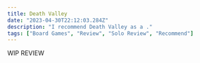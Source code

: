 ```yaml
---
title: Death Valley
date: "2023-04-30T22:12:03.284Z"
description: "I recommend Death Valley as a ."
tags: ["Board Games", "Review", "Solo Review", "Recommend"]
---
```


WIP REVIEW
